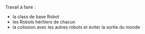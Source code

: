 Travail à faire :
  - la class de base Robot
  - les Robots héritiers de chacun
  - la colission avec les autres robots et éviter la sortie du monde

